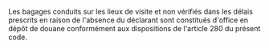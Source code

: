 Les bagages conduits sur les lieux de visite et non
vérifiés dans les délais prescrits en raison de l'absence du déclarant
sont constitués d'office en dépôt de douane conformément aux
dispositions de l'article 280 du présent code.